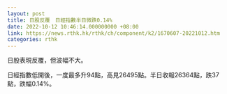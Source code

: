 ```yaml
---
layout: post
title: 日股反覆　日經指數半日微跌0.14%
date: 2022-10-12 10:46:14.000000000 +08:00
link: https://news.rthk.hk/rthk/ch/component/k2/1670607-20221012.htm
categories: rthk
---
```


日股表現反覆，但波幅不大。

日經指數低開後，一度最多升94點，高見26495點。半日收報26364點，跌37點，跌幅0.14%。
